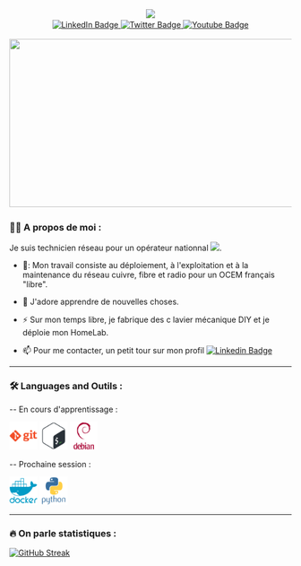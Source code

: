 
<div id="header" align="center">
  <img src="https://media.giphy.com/media/ao9DUiTKH60XS/giphy.gif" width="100"/>
</div>
<div id="badges" align="center">
  <a href="https://www.linkedin.com/in/nicolas-bidel/">
    <img src="https://img.shields.io/badge/LinkedIn-blue?style=for-the-badge&logo=linkedin&logoColor=white" alt="LinkedIn Badge"/>
  </a>
    <a href="https://twitter.com/_0CooL_">
    <img src="https://img.shields.io/badge/Twitter-blue?style=for-the-badge&logo=twitter&logoColor=white" alt="Twitter Badge"/>
  </a>
  <a href="https://www.youtube.com/user/nbidel">
    <img src="https://img.shields.io/badge/YouTube-red?style=for-the-badge&logo=youtube&logoColor=white" alt="Youtube Badge"/>
  </a>
<!--  
  <a href="">
    <img src="https://img.shields.io/badge/-Discord-lightgrey?style=for-the-badge&logo=discord&logoColor=white" alt="LinkedIn Badge"/>
  </a>
-->
</div>
<div id="counter" align="center">
   <img src="https://komarev.com/ghpvc/?username=NicolasBidel&style=flat-square&color=blue" alt=""/>
</div>


<div align="center">
  <img src="https://media.giphy.com/media/dWesBcTLavkZuG35MI/giphy.gif" width="600" height="300"/>
</div>

### :man_technologist: A propos de moi :
Je suis technicien réseau pour un opérateur nationnal <img src="https://media.giphy.com/media/WUlplcMpOCEmTGBtBW/giphy.gif" width="30">.
- 🔭: Mon travail consiste au déploiement, à l'exploitation et à la maintenance du réseau cuivre, fibre et radio pour un OCEM français "libre".

- :seedling: J'adore apprendre de nouvelles choses.

- :zap: Sur mon temps libre, je fabrique des c lavier mécanique DIY et je déploie mon HomeLab.

- :mailbox: Pour me contacter, un petit tour sur mon profil [![Linkedin Badge](https://img.shields.io/badge/-Linkedin-blue?style=flat&logo=Linkedin&logoColor=white)](https://www.linkedin.com/in/nicolas-bidel/)

---

### :hammer_and_wrench: Languages and Outils :
  -- En cours d'apprentissage : 
<div>
    <img src="https://github.com/devicons/devicon/blob/master/icons/git/git-plain-wordmark.svg" title="Git" **alt="Git" width="50" height="50"/>
    <img src="https://github.com/devicons/devicon/blob/master/icons/bash/bash-original.svg" title="Bash" **alt="Bash" width="50" height="50"/>  
    <img src="https://github.com/devicons/devicon/blob/master/icons/debian/debian-plain-wordmark.svg" title="Debian" **alt="Debian" width="50" height="50"/>
</div>

  -- Prochaine session : 
<!-- https://github.com/devicons/devicon/tree/master/icons -->
<div>
    <img src="https://github.com/devicons/devicon/blob/master/icons/docker/docker-plain-wordmark.svg" title="Docker" **alt="Docker" width="50" height="50"/>
    <img src="https://github.com/devicons/devicon/blob/master/icons/python/python-original-wordmark.svg" title="Python" **alt="Python" width="50" height="50"/>
</div>

---

### :fire: On parle statistiques :
[![GitHub Streak](http://github-readme-streak-stats.herokuapp.com?user=NicolasBidel&theme=cobalt&date_format=j%20M%5B%20Y%5D)](https://git.io/streak-stats)





<!--
**NicolasBidel/NicolasBidel** is a ✨ _special_ ✨ repository because its `README.md` (this file) appears on your GitHub profile.

Here are some ideas to get you started:

- 🔭 I’m currently working on ...
- 🌱 I’m currently learning ...
- 👯 I’m looking to collaborate on ...
- 🤔 I’m looking for help with ...
- 💬 Ask me about ...
- 📫 How to reach me: ...
- 😄 Pronouns: ...
- ⚡ Fun fact: ...
-->
